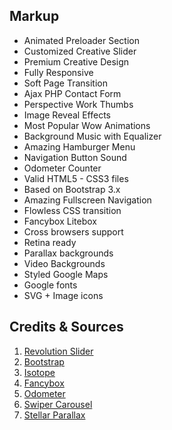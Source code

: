 ## Markup
- Animated Preloader Section
- Customized Creative Slider
- Premium Creative Design
- Fully Responsive
- Soft Page Transition
- Ajax PHP Contact Form
- Perspective Work Thumbs
- Image Reveal Effects
- Most Popular Wow Animations
- Background Music with Equalizer
- Amazing Hamburger Menu
- Navigation Button Sound
- Odometer Counter
- Valid HTML5 - CSS3 files
- Based on Bootstrap 3.x
- Amazing Fullscreen Navigation
- Flowless CSS transition
- Fancybox Litebox
- Cross browsers support
- Retina ready
- Parallax backgrounds
- Video Backgrounds
- Styled Google Maps
- Google fonts
- SVG + Image icons

## Credits & Sources

<ol>
      <li><a href="#">Revolution Slider</a></li>
      <li><a href="#">Bootstrap</a></li>
      <li><a href="#">Isotope</a> </li>
      <li><a href="#">Fancybox</a></li>
      <li><a href="#">Odometer</a></li>
      <li><a href="#">Swiper Carousel</a></li>
      <li><a href="#">Stellar Parallax</a></li>
</ol>
